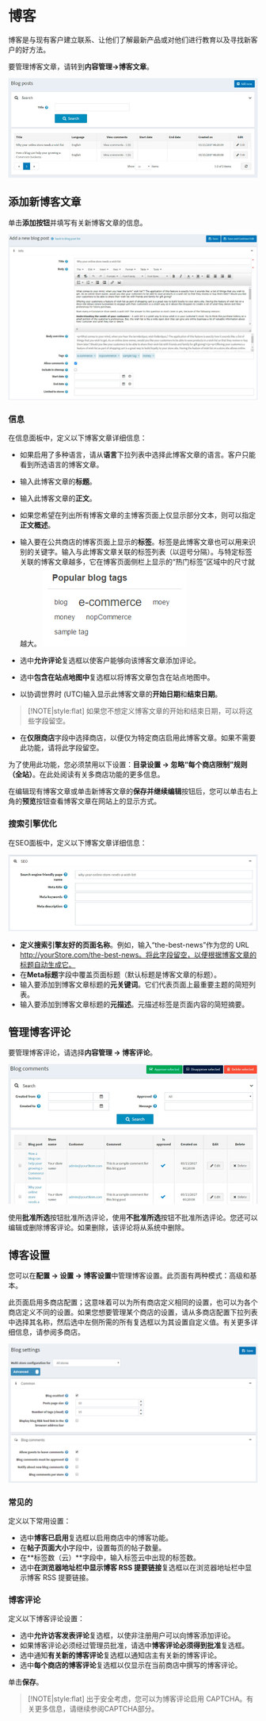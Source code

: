 # 博客




博客是与现有客户建立联系、让他们了解最新产品或对他们进行教育以及寻找新客户的好方法。

要管理博客文章，请转到**内容管理→博客文章**。

![Img](./FILES/img-20240731184759.png)

## 添加新博客文章

单击**添加按钮**并填写有关新博客文章的信息。

![Img](./FILES/img-20240731184818.png)

### 信息

在信息面板中，定义以下博客文章详细信息：

- 如果启用了多种语言，请从**语言**下拉列表中选择此博客文章的语言。客户只能看到所选语言的博客文章。

- 输入此博客文章的**标题**。

- 输入此博客文章的**正文**。

- 如果您希望在列出所有博客文章的主博客页面上仅显示部分文本，则可以指定**正文概述**。

- 输入要在公共商店的博客页面上显示的**标签**。标签是此博客文章也可以用来识别的关键字。输入与此博客文章关联的标签列表（以逗号分隔）。与特定标签关联的博客文章越多，它在博客页面侧栏上显示的“热门标签”区域中的尺寸就越大。
![Img](./FILES/img-20240731184848.png)

- 选中**允许评论**复选框以使客户能够向该博客文章添加评论。

- 选中**包含在站点地图中**复选框以将博客文章包含在站点地图中。

- 以协调世界时 (UTC)输入显示此博客文章的**开始日期**和**结束日期**。

> [!NOTE|style:flat]
> 如果您不想定义博客文章的开始和结束日期，可以将这些字段留空。


- 在**仅限商店**字段中选择商店，以便仅为特定商店启用此博客文章。如果不需要此功能，请将此字段留空。

为了使用此功能，您必须禁用以下设置：**目录设置 → 忽略“每个商店限制”规则（全站）**。在此处阅读有关多商店功能的更多信息。

在编辑现有博客文章或单击新博客文章的**保存并继续编辑**按钮后，您可以单击右上角的**预览**按钮查看博客文章在网站上的显示方式。

### 搜索引擎优化

在SEO面板中，定义以下博客文章详细信息：

![Img](./FILES/img-20240731184956.png)

- **定义搜索引擎友好的页面名称**。例如，输入“the-best-news”作为您的 URL http://yourStore.com/the-best-news。将此字段留空，以便根据博客文章的标题自动生成它。
- 在**Meta标题**字段中覆盖页面标题（默认标题是博客文章的标题）。
- 输入要添加到博客文章标题的**元关键词**。它们代表页面上最重要主题的简短列表。
- 输入要添加到博客文章标题的**元描述**。元描述标签是页面内容的简短摘要。

## 管理博客评论

要管理博客评论，请选择**内容管理 → 博客评论**。

![Img](./FILES/img-20240731185051.png)

使用**批准所选**按钮批准所选评论，使用**不批准所选**按钮不批准所选评论。您还可以编辑或删除博客评论。如果删除，该评论将从系统中删除。

## 博客设置

您可以在**配置 → 设置 → 博客设置**中管理博客设置。此页面有两种模式：高级和基本。

此页面启用多商店配置；这意味着可以为所有商店定义相同的设置，也可以为各个商店定义不同的设置。如果您想要管理某个商店的设置，请从多商店配置下拉列表中选择其名称，然后选中左侧所需的所有复选框以为其设置自定义值。有关更多详细信息，请参阅多商店。

![Img](./FILES/img-20240731185116.png)

### 常见的

定义以下常用设置：

- 选中**博客已启用**复选框以启用商店中的博客功能。
- 在**帖子页面大小**字段中，设置每页的帖子数量。
- 在**标签数（云）**字段中，输入标签云中出现的标签数。
- 选中**在浏览器地址栏中显示博客 RSS 提要链接**复选框以在浏览器地址栏中显示博客 RSS 提要链接。

### 博客评论

定义以下博客评论设置：

- 选中**允许访客发表评论**复选框，以使非注册用户可以向博客添加评论。
- 如果博客评论必须经过管理员批准，请选中**博客评论必须得到批准**复选框。
- 选中通知**有关新的博客评论**复选框以通知店主有关新的博客评论。
- 选中**每个商店的博客评论**复选框以仅显示在当前商店中撰写的博客评论。

单击**保存**。

> [!NOTE|style:flat]
> 出于安全考虑，您可以为博客评论启用 CAPTCHA。有关更多信息，请继续参阅CAPTCHA部分。

